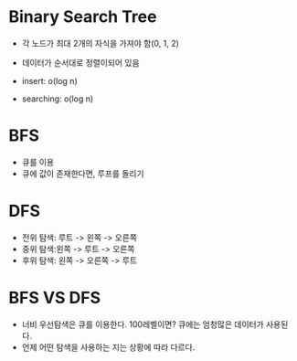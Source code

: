 # Binary Search Tree

- 각 노드가 최대 2개의 자식을 가져야 함(0, 1, 2)
- 데이터가 순서대로 정렬이되어 있음

- insert: o(log n)
- searching: o(log n)

# BFS

- 큐를 이용
- 큐에 값이 존재한다면, 루프를 돌리기

# DFS

- 전위 탐색: 루트 -> 왼쪽 -> 오른쪽
- 중위 탐색:왼쪽 -> 루트 -> 오른쪽
- 후위 탐색: 왼쪽 -> 오른쪽 -> 루트

# BFS VS DFS

- 너비 우선탐색은 큐를 이용한다. 100레벨이면? 큐에는 엄청많은 데이터가 사용된다.
- 언제 어떤 탐색을 사용하는 지는 상황에 따라 다르다.
